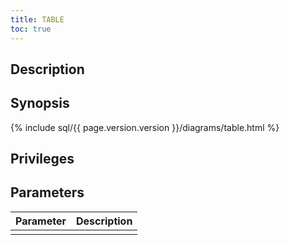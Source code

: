 ```yaml
---
title: TABLE
toc: true
---
```


## Description

## Synopsis

{% include sql/{{ page.version.version }}/diagrams/table.html %}

## Privileges

## Parameters

| Parameter | Description |
|-----------|-------------|
|  |  |
